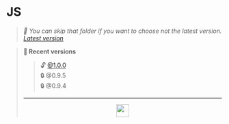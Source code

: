 # JS
> *📍 You can skip that folder if you 
want to choose not the latest version.
[Latest version](https://github.com/zlures/everythinginone/tree/mai/js/%401.0.0)*
<!-- how did u read that lol -->
<!-- here’s an tutorial for free vbucks 4 u -->
<!-- http://freevbucks.com/ (legal) -->
> **🔎 Recent versions** <br>
> > 🔓 [@1.0.0](https://github.com/zlures/everythinginone/tree/mai/js/%401.0.0)<br>
> > 🔒 @0.9.5 <br>
> > 🔒 @0.9.4 <br>
> - - -
> <div align="center"><a href="https://github.com"><img height="30" width="30" src="https://github.com/zlures/everythinginone/blob/bb4aa4aaa29591f72579e408723f396e594cd8e2/js/assets/89F807EF-638B-4501-B7DE-DB8F7C9E2566.png"></a>
> </div>
